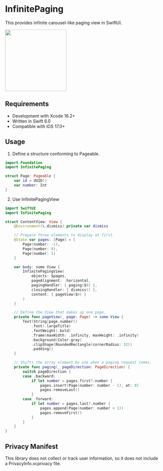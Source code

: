 # InfinitePaging

This provides infinite carousel-like paging view in SwiftUI.

<img src="./demo.gif" width="200px" height="auto" />

## Requirements

- Development with Xcode 16.2+
- Written in Swift 6.0
- Compatible with iOS 17.0+

## Usage

1. Define a structure conforming to Pageable.

```swift
import Foundation
import InfinitePaging

struct Page: Pageable {
    var id = UUID()
    var number: Int
}
```

2. Use InfinitePagingView

```swift
import SwiftUI
import InfinitePaging

struct ContentView: View {
    @Environment(\.dismiss) private var dismiss

    // Prepare three elements to display at first.
    @State var pages: [Page] = [
        Page(number: -1),
        Page(number: 0),
        Page(number: 1)
    ]

    var body: some View {
        InfinitePagingView(
            objects: $pages,
            pageAlignment: .horizontal,
            pagingHandler: { paging($0) },
            closingHandler: { dismiss() },
            content: { pageView($0) }
        )
    }

    // Define the View that makes up one page.
    private func pageView(_ page: Page) -> some View {
        Text(String(page.number))
            .font(.largeTitle)
            .fontWeight(.bold)
            .frame(maxWidth: .infinity, maxHeight: .infinity)
            .background(Color.gray)
            .clipShape(RoundedRectangle(cornerRadius: 32))
            .padding()
    }

    // Shifts the array element by one when a paging request comes.
    private func paging(_ pageDirection: PageDirection) {
        switch pageDirection {
        case .backward:
            if let number = pages.first?.number {
                pages.insert(Page(number: number - 1), at: 0)
                pages.removeLast()
            }
        case .forward:
            if let number = pages.last?.number {
                pages.append(Page(number: number + 1))
                pages.removeFirst()
            }
        }
    }
}
```

## Privacy Manifest

This library does not collect or track user information, so it does not include a PrivacyInfo.xcprivacy file.
